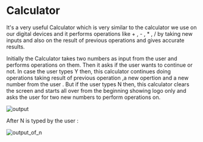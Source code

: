 # Calculator
It's a very useful Calculator which is very similar to the calculator we use on our digital devices and it performs operations like + , - ,  * , /  by taking new inputs and also on the result of previous operations and gives accurate results.

Initially the Calculator takes  two numbers as input from the user and performs operations on them.
Then it asks if the user wants to continue or not.
In case the user types Y then,
  this calculator continues doing operations taking result of previous operation ,a new opertion and a new number from the user .
But if the user types N then,
  this calculator clears the screen and starts all over from the beginning showing logo only  and asks the user for two new numbers to perform operations on.
  
 
![output](https://user-images.githubusercontent.com/80421780/185736990-6dd40588-6d01-4c43-b863-f95dbff0fdc9.jpg)


After N is typed by the user :


![output_of_n](https://user-images.githubusercontent.com/80421780/185737364-4749461b-45fb-4067-85c8-5251b00b18be.jpg)
